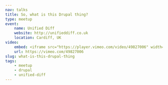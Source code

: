 ```yaml
---
nav: talks
title: So, what is this Drupal thing?
type: meetup
event:
    name: Unified Diff
    website: http://unifieddiff.co.uk
    location: Cardiff, UK
video:
    embed: <iframe src="https://player.vimeo.com/video/49827006" width="640" height="360" frameborder="0" webkitallowfullscreen mozallowfullscreen allowfullscreen></iframe>
    url: https://vimeo.com/49827006
slug: what-is-this-drupal-thing
tags:
    - meetup
    - drupal
    - unified-diff
---
```

